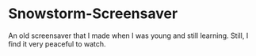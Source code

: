 # Snowstorm-Screensaver
An old screensaver that I made when I was young and still learning. Still, I find it very peaceful to watch.

